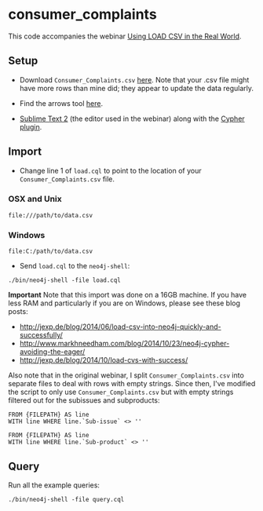 # consumer_complaints

This code accompanies the webinar [Using LOAD CSV in the Real World](http://watch.neo4j.org/video/112447027).

## Setup

* Download `Consumer_Complaints.csv` [here](http://catalog.data.gov/dataset/consumer-complaint-database). Note that your .csv file might have more rows than mine did; they appear to update the data regularly.

* Find the arrows tool [here](http://www.apcjones.com/arrows/#).

* [Sublime Text 2](http://www.sublimetext.com/2) (the editor used in the webinar) along with the [Cypher plugin](https://github.com/kollhof/sublime-cypher).

## Import

* Change line 1 of `load.cql` to point to the location of your `Consumer_Complaints.csv` file.

### OSX and Unix 
`file:///path/to/data.csv`

### Windows
`file:C:/path/to/data.csv`

* Send `load.cql` to the `neo4j-shell`:

```
./bin/neo4j-shell -file load.cql
```

**Important**
Note that this import was done on a 16GB machine. If you have less RAM and particularly if you are on Windows, please see these blog posts:

* http://jexp.de/blog/2014/06/load-csv-into-neo4j-quickly-and-successfully/
* http://www.markhneedham.com/blog/2014/10/23/neo4j-cypher-avoiding-the-eager/
* http://jexp.de/blog/2014/10/load-cvs-with-success/

Also note that in the original webinar, I split `Consumer_Complaints.csv` into separate files to deal with rows with empty strings. Since then, I've modified the script to only use `Consumer_Complaints.csv` but with empty strings filtered out for the subissues and subproducts:

```
FROM {FILEPATH} AS line
WITH line WHERE line.`Sub-issue` <> ''
```

```
FROM {FILEPATH} AS line
WITH line WHERE line.`Sub-product` <> ''
```

## Query

Run all the example queries:

```
./bin/neo4j-shell -file query.cql
```